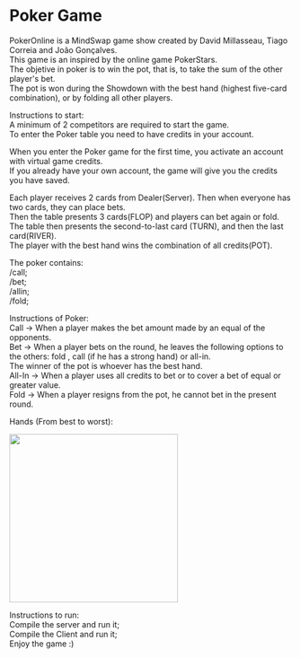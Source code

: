 # Poker Game
PokerOnline is a MindSwap game show created by David Millasseau, Tiago Correia and João Gonçalves. <br />
This game is an inspired by the online game PokerStars. <br />
The objetive in poker is to win the pot, that is, to take the sum of the other player's bet. <br />
The pot is won during the Showdown with the best hand (highest five-card combination), or by folding all other players. <br />

Instructions to start:<br />
A minimum of 2 competitors are required to start the game.<br />
To enter the Poker table you need to have credits in your account.<br />

When you enter the Poker game for the first time, you activate an account with virtual game credits.<br />
If you already have your own account, the game will give you the credits you have saved.<br />

Each player receives 2 cards from Dealer(Server). Then when everyone has two cards, they can place bets.<br />
Then the table presents 3 cards(FLOP) and players can bet again or fold.<br />
The table then presents the second-to-last card (TURN), and then the last card(RIVER).<br />
The player with the best hand wins the combination of all credits(POT).<br />

The poker contains:<br />
/call;<br />
/bet;<br />
/allin;<br />
/fold;<br />

Instructions of Poker: <br />
Call -> When a player makes the bet amount made by an equal of the opponents. <br />
Bet -> When a player bets on the round, he leaves the following options to the others: fold , call (if he has a strong hand) or all-in. <br />
The winner of the pot is whoever has the best hand.<br />
All-In -> When a player uses all credits to bet or to cover a bet of equal or greater value.<br />
Fold -> When a player resigns from the pot, he cannot bet in the present round.<br />

Hands (From best to worst):
<div align="left">
<img src="https://user-images.githubusercontent.com/97889790/155700493-2b522a7f-4604-4350-a318-d514cf7724aa.png" width="300px" />
</div>


Instructions to run:<br />
Compile the server and run it;<br />
Compile the Client and run it;<br />
Enjoy the game :) <br />
